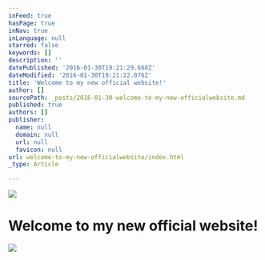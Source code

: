 ```yaml
---
inFeed: true
hasPage: true
inNav: true
inLanguage: null
starred: false
keywords: []
description: ''
datePublished: '2016-01-30T19:21:29.668Z'
dateModified: '2016-01-30T19:21:22.076Z'
title: 'Welcome to my new official website!'
author: []
sourcePath: _posts/2016-01-30-welcome-to-my-new-officialwebsite.md
published: true
authors: []
publisher:
  name: null
  domain: null
  url: null
  favicon: null
url: welcome-to-my-new-officialwebsite/index.html
_type: Article

---
```

![](https://s3-us-west-2.amazonaws.com/the-grid-img/p/942c4cc351a037c389333c9552c427cfa9447bcd.jpg)

# Welcome to my new official website!
![](https://the-grid-user-content.s3-us-west-2.amazonaws.com/6c9c7131-e121-4365-bcf0-ee1881bc5111.jpg)